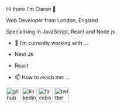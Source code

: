 Hi there I'm Ciaran 👋

Web Developer from London, England

Specialising in JavaScript, React and Node.js

- 🔭 I’m currently working with ...
- Next Js
- React


- 📫 How to reach me: ...

[<img src='https://cdn.jsdelivr.net/npm/simple-icons@3.0.1/icons/github.svg' alt='github' height='40'>](https://github.com/ciaranmccullough)  [<img src='https://cdn.jsdelivr.net/npm/simple-icons@3.0.1/icons/linkedin.svg' alt='linkedin' height='40'>](https://www.linkedin.com/in/ciaran-mccullough-5347a11b1/)  [<img src='https://cdn.jsdelivr.net/npm/simple-icons@3.0.1/icons/facebook.svg' alt='facebook' height='40'>](https://www.facebook.com/c.j.mccullough)  [<img src='https://cdn.jsdelivr.net/npm/simple-icons@3.0.1/icons/twitter.svg' alt='twitter' height='40'>](https://twitter.com/ciamcc)


<!--
**ciaranmccullough/ciaranmccullough** is a ✨ _special_ ✨ repository because its `README.md` (this file) appears on your GitHub profile.
